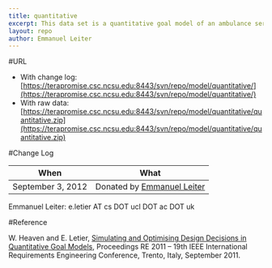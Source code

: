 ```yaml
---
title: quantitative
excerpt: This data set is a quantitative goal model of an ambulance service system.
layout: repo
author: Emmanuel Leiter
---
```



#URL

  * With change log: [https://terapromise.csc.ncsu.edu:8443/svn/repo/model/quantitative/](https://terapromise.csc.ncsu.edu:8443/svn/repo/model/quantitative/)
  * With raw data: [https://terapromise.csc.ncsu.edu:8443/svn/repo/model/quantitative/quantitative.zip](https://terapromise.csc.ncsu.edu:8443/svn/repo/model/quantitative/quantitative.zip)

#Change Log

When | What
---- | ----
September 3, 2012 | Donated by [Emmanuel Leiter](http://letier.cs.ucl.ac.uk/)

Emmanuel Leiter: e.letier AT cs DOT ucl DOT ac DOT uk

#Reference

W. Heaven and E. Letier, [Simulating and Optimising Design Decisions in Quantitative Goal Models](http://www0.cs.ucl.ac.uk/staff/e.letier/publications/goalSim-RE2011.pdf), Proceedings RE 2011 – 19th IEEE International Requirements Engineering Conference, Trento, Italy, September 2011.
